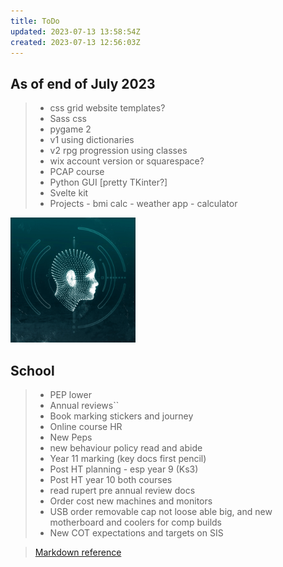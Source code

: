 ```yaml
---
title: ToDo
updated: 2023-07-13 13:58:54Z
created: 2023-07-13 12:56:03Z
---
```


## As of end of July 2023 ##
> - css grid website templates? 
> - Sass css
> - pygame 2  
> - v1 using dictionaries
> - v2 rpg progression using classes  
> - wix account version  or squarespace?
> - PCAP course  
> - Python GUI [pretty TKinter?]
> - Svelte kit
> - Projects - bmi calc - weather app - calculator 

<img src="SuperIntelligence-intro-pic (1).jpg" width="200" height="200" position=centre/>

## School ##
> - PEP lower
> - Annual reviews``
> - Book marking stickers and journey
> - Online course HR
> - New Peps
> - new behaviour policy read and abide
> - Year 11 marking (key docs first pencil)
> - Post HT planning - esp year 9 (Ks3)
> - Post HT year 10 both courses
> - read rupert pre annual review docs
>- Order cost new machines and monitors
> - USB order removable cap not loose able big, and new motherboard and coolers for comp builds
> - New COT expectations and targets on SIS


>  [Markdown reference](https://www.markdownguide.org/basic-syntax/)
